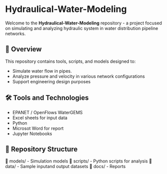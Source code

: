 # Hydraulical-Water-Modeling

Welcome to the **Hydraulical-Water-Modeling** repository - a project focused on simulating and analyzing hydraulic system in water distribution pipeline networks. 

## 🌊 Overview
This repository contains tools, scripts, and models designed to:
- Simulate water flow in pipes.
- Analyze pressure and velocity in various network configurations
- Support engineering design purposes

## 🛠️ Tools and Technologies
- EPANET / OpenFlows WaterGEMS
- Excel sheets for input data
- Python
- Microsot Word for report
- Jupyter Notebooks

## 📁 Repository Structure
📁 models/ - Simulation models 
📁 scripts/ - Python scripts for analysis
📁 data/ - Sample inputand output datasets
📁 docs/ - Reports 
